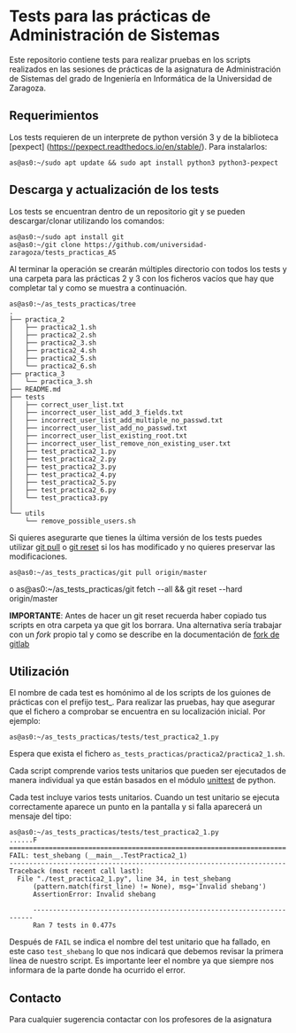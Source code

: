 # Tests para las prácticas de Administración de Sistemas

Este repositorio contiene tests para realizar pruebas en los scripts realizados
en las sesiones de prácticas de la asignatura de Administración de Sistemas del
grado de Ingeniería en Informática de la Universidad de Zaragoza.

## Requerimientos

Los tests requieren de un interprete de python versión 3 y de la biblioteca
[pexpect] (https://pexpect.readthedocs.io/en/stable/). Para instalarlos:

    as@as0:~/sudo apt update && sudo apt install python3 python3-pexpect

## Descarga y actualización de los tests

Los tests se encuentran dentro de un repositorio git y se pueden
descargar/clonar utilizando los comandos:

    as@as0:~/sudo apt install git
    as@as0:~/git clone https://github.com/universidad-zaragoza/tests_practicas_AS

Al terminar la operación se crearán múltiples directorio con todos los tests y
una carpeta para las prácticas 2 y 3 con los ficheros vacíos que hay que
completar tal y como se muestra a continuación.

    as@as0:~/as_tests_practicas/tree
    .
    ├── practica_2
    │   ├── practica2_1.sh
    │   ├── practica2_2.sh
    │   ├── practica2_3.sh
    │   ├── practica2_4.sh
    │   ├── practica2_5.sh
    │   └── practica2_6.sh
    ├── practica_3
    │   └── practica_3.sh
    ├── README.md
    ├── tests
    │   ├── correct_user_list.txt
    │   ├── incorrect_user_list_add_3_fields.txt
    │   ├── incorrect_user_list_add_multiple_no_passwd.txt
    │   ├── incorrect_user_list_add_no_passwd.txt
    │   ├── incorrect_user_list_existing_root.txt
    │   ├── incorrect_user_list_remove_non_existing_user.txt
    │   ├── test_practica2_1.py
    │   ├── test_practica2_2.py
    │   ├── test_practica2_3.py
    │   ├── test_practica2_4.py
    │   ├── test_practica2_5.py
    │   ├── test_practica2_6.py
    │   └── test_practica3.py
    │    
    └── utils
        └── remove_possible_users.sh


Si quieres asegurarte que tienes la última versión de los tests puedes utilizar
[git pull](https://git-scm.com/docs/git-pull) o [git
reset](https://git-scm.com/docs/git-reset) si los has modificado y no quieres
preservar las modificaciones.

    as@as0:~/as_tests_practicas/git pull origin/master

o
    as@as0:~/as_tests_practicas/git fetch --all && git reset --hard origin/master

**IMPORTANTE**: Antes de hacer un git reset recuerda haber copiado tus scripts
en otra carpeta ya que git los borrara. Una alternativa sería trabajar con un
_fork_ propio tal y como se describe en la documentación de [fork de
gitlab](https://docs.gitlab.com/ee/gitlab-basics/fork-project.html)

## Utilización

El nombre de cada test es homónimo al de los scripts de los guiones de
prácticas con el prefijo test\_. Para realizar las pruebas, hay que asegurar
que el fichero a comprobar se encuentra en su localización inicial. Por ejemplo:

    as@as0:~/as_tests_practicas/tests/test_practica2_1.py

Espera que exista el fichero `as_tests_practicas/practica2/practica2_1.sh`.

Cada script comprende varios tests unitarios que pueden ser ejecutados de
manera individual ya que están basados en el módulo
[unittest](https://docs.python.org/2/library/unittest.html) de python.

Cada test incluye varios tests unitarios. Cuando un test unitario se ejecuta
correctamente aparece un punto en la pantalla y si falla aparecerá un mensaje
del tipo:

    as@as0:~/as_tests_practicas/tests/test_practica2_1.py
    ......F
    ======================================================================
    FAIL: test_shebang (__main__.TestPractica2_1)
    ----------------------------------------------------------------------
    Traceback (most recent call last):
      File "./test_practica2_1.py", line 34, in test_shebang
          (pattern.match(first_line) != None), msg='Invalid shebang')
          AssertionError: Invalid shebang

          ----------------------------------------------------------------------
          Ran 7 tests in 0.477s

Después de `FAIL` se indica el nombre del test unitario que ha fallado, en este
caso `test_shebang` lo que nos indicará que debemos revisar la primera línea de
nuestro script. Es importante leer el nombre ya que siempre nos informara de la
parte donde ha ocurrido el error.

## Contacto

Para cualquier sugerencia contactar con los profesores de la asignatura
